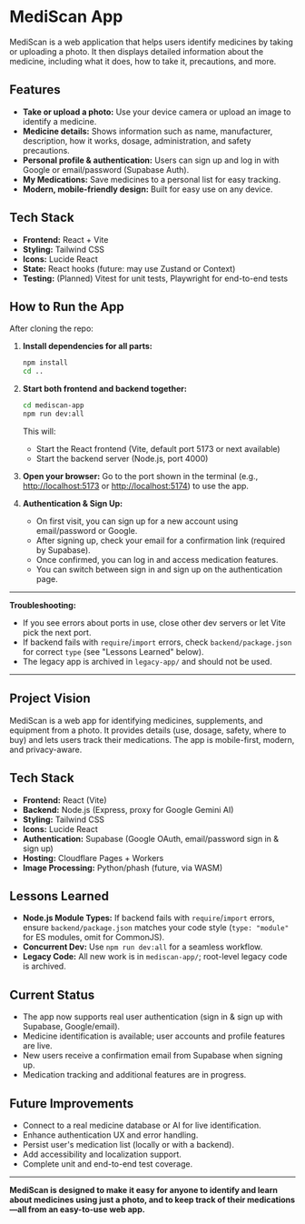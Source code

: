 # MediScan App

MediScan is a web application that helps users identify medicines by taking or uploading a photo. It then displays detailed information about the medicine, including what it does, how to take it, precautions, and more.

## Features
- **Take or upload a photo:** Use your device camera or upload an image to identify a medicine.
- **Medicine details:** Shows information such as name, manufacturer, description, how it works, dosage, administration, and safety precautions.
- **Personal profile & authentication:** Users can sign up and log in with Google or email/password (Supabase Auth).
- **My Medications:** Save medicines to a personal list for easy tracking.
- **Modern, mobile-friendly design:** Built for easy use on any device.

## Tech Stack
- **Frontend:** React + Vite
- **Styling:** Tailwind CSS
- **Icons:** Lucide React
- **State:** React hooks (future: may use Zustand or Context)
- **Testing:** (Planned) Vitest for unit tests, Playwright for end-to-end tests

## How to Run the App

After cloning the repo:

1. **Install dependencies for all parts:**
   ```bash
   npm install
   cd ..
   ```

2. **Start both frontend and backend together:**
   ```bash
   cd mediscan-app
   npm run dev:all
   ```
   This will:
   - Start the React frontend (Vite, default port 5173 or next available)
   - Start the backend server (Node.js, port 4000)

3. **Open your browser:**
   Go to the port shown in the terminal (e.g., [http://localhost:5173](http://localhost:5173) or [http://localhost:5174](http://localhost:5174)) to use the app.

4. **Authentication & Sign Up:**
   - On first visit, you can sign up for a new account using email/password or Google.
   - After signing up, check your email for a confirmation link (required by Supabase).
   - Once confirmed, you can log in and access medication features.
   - You can switch between sign in and sign up on the authentication page.

---

**Troubleshooting:**
- If you see errors about ports in use, close other dev servers or let Vite pick the next port.
- If backend fails with `require`/`import` errors, check `backend/package.json` for correct `type` (see "Lessons Learned" below).
- The legacy app is archived in `legacy-app/` and should not be used.

---

## Project Vision
MediScan is a web app for identifying medicines, supplements, and equipment from a photo. It provides details (use, dosage, safety, where to buy) and lets users track their medications. The app is mobile-first, modern, and privacy-aware.

## Tech Stack
- **Frontend:** React (Vite)
- **Backend:** Node.js (Express, proxy for Google Gemini AI)
- **Styling:** Tailwind CSS
- **Icons:** Lucide React
- **Authentication:** Supabase (Google OAuth, email/password sign in & sign up)
- **Hosting:** Cloudflare Pages + Workers
- **Image Processing:** Python/phash (future, via WASM)

## Lessons Learned
- **Node.js Module Types:** If backend fails with `require`/`import` errors, ensure `backend/package.json` matches your code style (`type: "module"` for ES modules, omit for CommonJS).
- **Concurrent Dev:** Use `npm run dev:all` for a seamless workflow.
- **Legacy Code:** All new work is in `mediscan-app/`; root-level legacy code is archived.

## Current Status
- The app now supports real user authentication (sign in & sign up with Supabase, Google/email).
- Medicine identification is available; user accounts and profile features are live.
- New users receive a confirmation email from Supabase when signing up.
- Medication tracking and additional features are in progress.

## Future Improvements
- Connect to a real medicine database or AI for live identification.
- Enhance authentication UX and error handling.
- Persist user's medication list (locally or with a backend).
- Add accessibility and localization support.
- Complete unit and end-to-end test coverage.

---

**MediScan is designed to make it easy for anyone to identify and learn about medicines using just a photo, and to keep track of their medications—all from an easy-to-use web app.**
